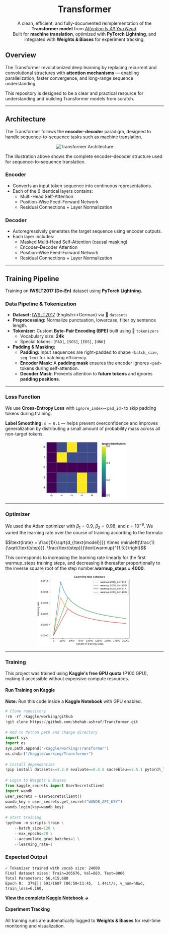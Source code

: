 <h1 align="center">Transformer</h1>


<p align="center">
A clean, efficient, and fully-documented reimplementation of the <strong>Transformer model</strong> from 
<a href="https://arxiv.org/abs/1706.03762"><em>Attention Is All You Need</em></a>.<br>
Built for <strong>machine translation</strong>, optimized with <strong>PyTorch Lightning</strong>, and integrated with <strong>Weights & Biases</strong> for experiment tracking.
</p>


##  Overview

The Transformer revolutionized deep learning by replacing recurrent and convolutional structures with **attention mechanisms** — enabling parallelization, faster convergence, and long-range sequence understanding.

This repository is designed to be a clear and practical resource for understanding and building Transformer models from scratch.

---

##  Architecture

The Transformer follows the **encoder–decoder** paradigm, designed to handle sequence-to-sequence tasks such as machine translation.
<p align="center">
  <img src="/images/transformer.excalidraw.svg" alt="Transformer Architecture" width="700">
</p>

The illustration above shows the complete encoder–decoder structure used for sequence-to-sequence translation.

### Encoder

- Converts an input token sequence into continuous representations.
- Each of the 6 identical layers contains:
  - Multi-Head Self-Attention
  - Position-Wise Feed-Forward Network
  - Residual Connections + Layer Normalization

### Decoder

- Autoregressively generates the target sequence using encoder outputs.
- Each layer includes:
  - Masked Multi-Head Self-Attention (causal masking)
  - Encoder–Decoder Attention
  - Position-Wise Feed-Forward Network
  - Residual Connections + Layer Normalization


---

##  Training Pipeline

Training on **IWSLT2017 (De–En)** dataset using **PyTorch Lightning**.

###  Data Pipeline & Tokenization

- **Dataset:** [IWSLT2017](https://huggingface.co/datasets/IWSLT/iwslt2017) (English↔German) via 🤗 `datasets`
- **Preprocessing:** Normalize punctuation, lowercase, filter by sentence length.
- **Tokenizer:** Custom **Byte-Pair Encoding (BPE)** built using 🤗 `tokenizers`
  - Vocabulary size: **24k**
  - Special tokens: `[PAD]`, `[SOS]`, `[EOS]`, `[UNK]`
- **Padding & Masking:**
  - **Padding:** Input sequences are right-padded to shape `(batch_size, seq_len)` for batching efficiency.
  - **Encoder Mask:** A **padding mask** ensures the encoder ignores `<pad>` tokens during self-attention.
  - **Decoder Mask:** Prevents attention to **future tokens** and ignores **padding positions**.  


---

###  Loss Function

We use **Cross-Entropy Loss** with `ignore_index=<pad_id>` to skip padding tokens during training.

**Label Smoothing:** `ε = 0.1` — helps prevent overconfidence and improves generalization by distributing a small amount of probability mass across all non-target tokens.

<p align="center">
  <img src="/images/lable_smoothing.png" alt="Label Smoothing" width="270">
</p>

---

### Optimizer

We used the Adam optimizer with $\beta_1 = 0.9$, $\beta_2 = 0.98$, and $\epsilon = 10^{-9}$.
We varied the learning rate over the course of training according to the formula:<br>

\$$\text{lrate} = \frac{1}{\sqrt{d_{\text{model}}}} \times \min\left(\frac{1}{\sqrt{\text{step}}}, \frac{\text{step}}{\text{warmup}^{1.5}}\right)$$


This corresponds to increasing the learning rate linearly for the first warmup_steps training steps, and decreasing it thereafter proportionally to the inverse square root of the step number.<strong>warmup_steps = 4000</strong>.
<p align="center">
  <img src="/images/learning_rate_schedule.png" alt="Label Smoothing" width="300">
</p>

---

###  Training
This project was trained using **Kaggle's free GPU quota** (P100 GPU), making it accessible without expensive compute resources.

#### Run Training on Kaggle

**Note:** Run this code inside a **Kaggle Notebook** with GPU enabled.

```python
# Clone repository
!rm -rf /kaggle/working/github
!git clone https://github.com/shehab-ashraf/Transformer.git

# Add to Python path and change directory
import sys
import os
sys.path.append("/kaggle/working/Transformer")
os.chdir("/kaggle/working/Transformer")

# Install dependencies
!pip install datasets==3.2.0 evaluate==0.4.6 sacrebleu==2.5.1 pytorch_lightning==2.0.0

# Login to Weights & Biases
from kaggle_secrets import UserSecretsClient
import wandb
user_secrets = UserSecretsClient()
wandb_key = user_secrets.get_secret("WANDB_API_KEY")
wandb.login(key=wandb_key)

# Start training
!python -m scripts.train \
    --batch_size=128 \
    --max_epochs=20 \
    --accumulate_grad_batches=1 \
    --learning_rate=1
```

### Expected Output

```
✓ Tokenizer trained with vocab size: 24000
Final dataset sizes: Train=205676, Val=883, Test=8066
Total Parameters: 56,415,680
Epoch 0:  37%|▎| 591/1607 [06:50<11:45,  1.44it/s, v_num=h8wd, train_loss=6.160,
```
**[View the complete Kaggle Notebook →]()**


#### Experiment Tracking
All training runs are automatically logged to **Weights & Biases** for real-time monitoring and visualization.
